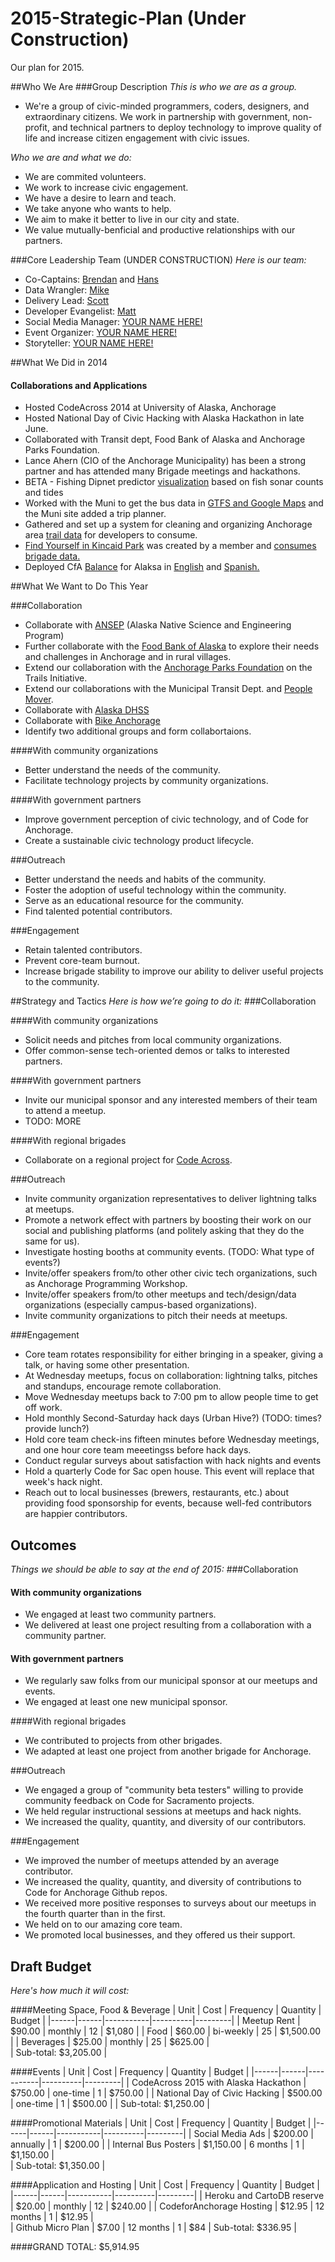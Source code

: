 2015-Strategic-Plan (Under Construction)
===================

Our plan for 2015.

##Who We Are
###Group Description
_This is who we are as a group._
- We're a group of civic-minded programmers, coders, designers, and extraordinary citizens. We work in partnership with government, non-profit, and technical partners to deploy technology to improve quality of life and increase citizen engagement with civic issues.

_Who we are and what we do:_
- We are commited volunteers.
- We work to increase civic engagement.
- We have a desire to learn and teach.
- We take anyone who wants to help.
- We aim to make it better to live in our city and state.
- We value mutually-benficial and productive relationships with our partners.

###Core Leadership Team (UNDER CONSTRUCTION)
_Here is our team:_
* Co-Captains: [Brendan](https://github.com/brendanbabb) and [Hans](https://github.com/hansthompson)
* Data Wrangler: [Mike](https://github.com/mkbrk)
* Delivery Lead: [Scott](https://github.com/muskox)
* Developer Evangelist: [Matt](https://github.com/thermokarst)
* Social Media Manager: [YOUR NAME HERE!](mailto:codeforanchorage@gmail.com)
* Event Organizer: [YOUR NAME HERE!](mailto:codeforanchorage@gmail.com)
* Storyteller: [YOUR NAME HERE!](mailto:codeforanchorage@gmail.com)

##What We Did in 2014
#### Collaborations and Applications
- Hosted CodeAcross 2014 at University of Alaska, Anchorage
- Hosted National Day of Civic Hacking with Alaska Hackathon in late June.
- Collaborated with Transit dept, Food Bank of Alaska and Anchorage Parks Foundation.
- Lance Ahern (CIO of the Anchorage Municipality) has been a strong partner and has attended many Brigade meetings and hackathons.
- BETA - Fishing Dipnet predictor [visualization](https://codeforanchorage.shinyapps.io/dipnet_app/) based on fish sonar counts and tides
- Worked with the Muni to get the bus data in [GTFS and Google Maps](http://www.adn.com/article/20140716/anchorages-people-mover-bus-routes-arrive-google-maps) and the Muni site added a trip planner.
- Gathered and set up a system for cleaning and organizing Anchorage area [trail data](http://codeforanchorage.org/trailstranscoder-mobilebrowser/) for developers to consume.
- [Find Yourself in Kincaid Park](http://www.akappworks.com/) was created by a member and [consumes brigade data.](http://www.adn.com/article/20150106/find-yourself-sprawling-kincaid-park-new-free-app)
- Deployed CfA [Balance](http://www.codeforamerica.org/apps/balance/) for Alaksa in [English](http://splash.codeforamerica.org/balance/english/ak/) and [Spanish.](http://splash.codeforamerica.org/balance/spanish/ak/)

##What We Want to Do This Year

###Collaboration
- Collaborate with [ANSEP](http://www.ansep.net/) (Alaska Native Science and Engineering Program)
- Further collaborate with the [Food Bank of Alaska](http://www.foodbankofalaska.org/) to explore their needs and challenges in Anchorage and in rural villages. 
- Extend our collaboration with the [Anchorage Parks Foundation](http://anchorageparkfoundation.org/) on the Trails Initiative. 
- Extend our collaborations with the Municipal Transit Dept. and [People Mover](http://www.muni.org/departments/transit/peoplemover/Pages/default.aspx).
- Collaborate with [Alaska DHSS](http://dhss.alaska.gov/Pages/default.aspx)
- Collaborate with [Bike Anchorage](http://www.bikeanchorage.org/)
- Identify two additional groups and form collabortaions.

####With community organizations
- Better understand the needs of the community.
- Facilitate technology projects by community organizations.

####With government partners
- Improve government perception of civic technology, and of Code for Anchorage.
- Create a sustainable civic technology product lifecycle.

###Outreach
- Better understand the needs and habits of the community.
- Foster the adoption of useful technology within the community.
- Serve as an educational resource for the community.
- Find talented potential contributors.

###Engagement
- Retain talented contributors.
- Prevent core-team burnout.
- Increase brigade stability to improve our ability to deliver useful projects to the community.

##Strategy and Tactics
_Here is how we’re going to do it:_
###Collaboration

####With community organizations
- Solicit needs and pitches from local community organizations.
- Offer common-sense tech-oriented demos or talks to interested partners.

####With government partners
- Invite our municipal sponsor and any interested members of their team to attend a meetup.
- TODO: MORE

####With regional brigades
- Collaborate on a regional project for [Code Across](http://www.codeforamerica.org/events/codeacross-2015/).

###Outreach
- Invite community organization representatives to deliver lightning talks at meetups.
- Promote a network effect with partners by boosting their work on our social and publishing platforms (and politely asking that they do the same for us).
- Investigate hosting booths at community events. (TODO: What type of events?)
- Invite/offer speakers from/to other other civic tech organizations, such as Anchorage Programming Workshop.
- Invite/offer speakers from/to other meetups and tech/design/data organizations (especially campus-based organizations).
- Invite community organizations to pitch their needs at meetups.

###Engagement
- Core team rotates responsibility for either bringing in a speaker, giving a talk, or having some other presentation.
- At Wednesday meetups, focus on collaboration: lightning talks, pitches and standups, encourage remote collaboration.
- Move Wednesday meetups back to 7:00 pm to allow people time to get off work.
- Hold monthly Second-Saturday hack days (Urban Hive?) (TODO: times? provide lunch?)
- Hold core team check-ins fifteen minutes before Wednesday meetings, and one hour core team meeetingss before hack days.
- Conduct regular surveys about satisfaction with hack nights and events
- Hold a quarterly Code for Sac open house. This event will replace that week's hack night.
- Reach out to local businesses (brewers, restaurants, etc.) about providing food sponsorship for events, because well-fed contributors are happier contributors.

## Outcomes
_Things we should be able to say at the end of 2015:_
###Collaboration

#### With community organizations
- We engaged at least two community partners.
- We delivered at least one project resulting from a collaboration with a community partner.

#### With government partners
- We regularly saw folks from our municipal sponsor at our meetups and events.
- We engaged at least one new municipal sponsor.

####With regional brigades
- We contributed to projects from other brigades.
- We adapted at least one project from another brigade for Anchorage.

###Outreach
- We engaged a group of "community beta testers" willing to provide community feedback on Code for Sacramento projects.
- We held regular instructional sessions at meetups and hack nights.
- We increased the quality, quantity, and diversity of our contributors.

###Engagement
- We improved the number of meetups attended by an average contributor.
- We increased the quality, quantity, and diversity of contributions to Code for Anchorage Github repos.
- We received more positive responses to surveys about our meetups in the fourth quarter than in the first.
- We held on to our amazing core team.
- We promoted local businesses, and they offered us their support.

## Draft Budget
_Here's how much it will cost:_

						
####Meeting Space, Food & Beverage
| Unit | Cost |	Frequency |	Quantity |	Budget |
|------|------|-----------|----------|---------|
| Meetup Rent	| $90.00 |	monthly |	12 |	$1,080	|
| Food |	$60.00 |	bi-weekly |	25 |	$1,500.00	|
| Beverages |	$25.00 |	monthly	| 25 |	$625.00 |		
| Sub-total:	$3,205.00	|	
						
####Events
| Unit | Cost |	Frequency |	Quantity |	Budget |
|------|------|-----------|----------|---------|
| CodeAcross 2015 with Alaska Hackathon	| $750.00 |	one-time |	1 |	$750.00	|
| National Day of Civic Hacking |	$500.00 |	one-time |	1 |	$500.00	|
| Sub-total:	$1,250.00	|	
						
####Promotional Materials
| Unit | Cost |	Frequency |	Quantity |	Budget |
|------|------|-----------|----------|---------|
| Social Media Ads | $200.00 | annually |	1 |	$200.00	|
| Internal Bus Posters | $1,150.00 | 6 months	| 1	| $1,150.00 |		
| Sub-total:	$1,350.00 |

####Application and Hosting
| Unit | Cost |	Frequency |	Quantity |	Budget |
|------|------|-----------|----------|---------|
| Heroku and CartoDB reserve | $20.00 | monthly |	12 |	$240.00	|
| CodeforAnchorage Hosting | $12.95 | 12 months	| 1	| $12.95 |	
| Github Micro Plan | $7.00 | 12 months | 1 | $84 
| Sub-total:	$336.95 | 
						
####GRAND TOTAL:	$5,914.95		
